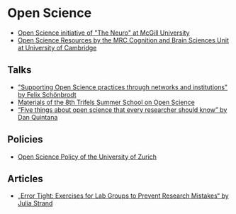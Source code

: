 # Open Science

- [Open Science initiative of "The Neuro" at McGill University](https://www.mcgill.ca/neuro/open-science)
- [Open Science Resources by the MRC Cognition and Brain Sciences Unit at University of Cambridge](http://www.mrc-cbu.cam.ac.uk/openscience/resources/)

## Talks

- ["Supporting Open Science practices
through networks and institutions" by Felix Schönbrodt](https://pure.mpg.de/rest/items/item_3346087_2/component/file_3346088/content)
- [Materials of the 8th Trifels Summer School on Open Science](https://www.uni-mannheim.de/trifels-summer-school/)
- [“Five things about open science that every researcher should know” by Dan Quintana](https://osf.io/zy2pc)


## Policies

- [Open Science Policy of the University of Zurich](https://www.openscience.uzh.ch/dam/jcr:648379a1-4dcd-4e61-b83d-24af3d759009/UZH_OpenSciencePolicy_d.pdf)

## Articles

- [„Error Tight: Exercises for Lab Groups to Prevent Research Mistakes“ by Julia Strand](https://psyarxiv.com/rsn5y/)